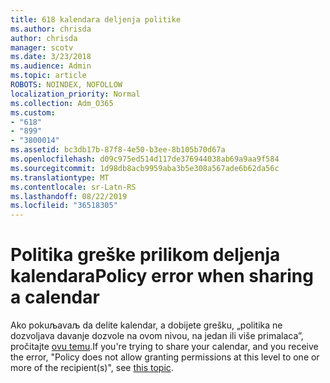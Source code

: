 ```yaml
---
title: 618 kalendara deljenja politike
ms.author: chrisda
author: chrisda
manager: scotv
ms.date: 3/23/2018
ms.audience: Admin
ms.topic: article
ROBOTS: NOINDEX, NOFOLLOW
localization_priority: Normal
ms.collection: Adm_O365
ms.custom:
- "618"
- "899"
- "3800014"
ms.assetid: bc3db17b-87f8-4e50-b3ee-8b105b70d67a
ms.openlocfilehash: d09c975ed514d117de376944038ab69a9aa9f584
ms.sourcegitcommit: 1d98db8acb9959aba3b5e308a567ade6b62da56c
ms.translationtype: MT
ms.contentlocale: sr-Latn-RS
ms.lasthandoff: 08/22/2019
ms.locfileid: "36518305"
---
```

# <a name="policy-error-when-sharing-a-calendar"></a><span data-ttu-id="ab72b-102">Politika greške prilikom deljenja kalendara</span><span class="sxs-lookup"><span data-stu-id="ab72b-102">Policy error when sharing a calendar</span></span>

<span data-ttu-id="ab72b-103">Ako pokuљavaљ da delite kalendar, a dobijete grešku, „politika ne dozvoljava davanje dozvole na ovom nivou, na jedan ili više primalaca”, pročitajte [ovu temu](https://support.microsoft.com/help/3187524/policy-does-not-allow-granting-permissions-at-this-level-to-one-or-mor).</span><span class="sxs-lookup"><span data-stu-id="ab72b-103">If you're trying to share your calendar, and you receive the error, "Policy does not allow granting permissions at this level to one or more of the recipient(s)", see [this topic](https://support.microsoft.com/help/3187524/policy-does-not-allow-granting-permissions-at-this-level-to-one-or-mor).</span></span>
